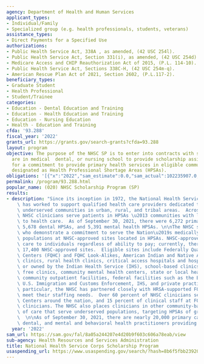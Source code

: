 ```yaml
---
agency: Department of Health and Human Services
applicant_types:
- Individual/Family
- Specialized group (e.g. health professionals, students, veterans)
assistance_types:
- Direct Payments for a Specified Use
authorizations:
- Public Health Service Act, 338A , as amended, (42 USC 254l).
- Public Health Service Act, Section 331(i), as amended, (42 USC 254d).
- Medicare Access and CHIP Reauthorization Act of 2015, (P.L. 114-10).
- Public Health Service Act, Sections 338C-H, (42 USC 254m-q).
- American Rescue Plan Act of 2021, Section 2602, (P.L.117-2).
beneficiary_types:
- Graduate Student
- Health Professional
- Student/Trainee
categories:
- Education - Dental Education and Training
- Education - Health Education and Training
- Education - Nursing Education
- Health - Education and Training
cfda: '93.288'
fiscal_year: '2022'
grants_url: https://grants.gov/search-grants?cfda=93.288
layout: program
objective: The purpose of the NHSC SP is to enter into contracts with students who
  are in medical  dental, or nursing school to provide scholarship assistance in return
  for a commitment to provide primary health services in eligible communities of need
  designated as Health Professional Shortage Areas (HPSAs).
obligations: '[{"x":"2022","sam_estimate":0.0,"sam_actual":102235907.0,"usa_spending_actual":300319474.0},{"x":"2023","sam_estimate":45500000.0,"sam_actual":0.0,"usa_spending_actual":46835902.0},{"x":"2024","sam_estimate":45500000.0,"sam_actual":0.0,"usa_spending_actual":-1076762.0}]'
permalink: /program/93.288.html
popular_name: (020) NHSC Scholarship Program (SP)
results:
- description: "Since its inception in 1972, the National Health Service Corps (NHSC)\
    \ has worked to support qualified health care providers dedicated to working in\
    \ underserved communities in urban, rural, and tribal areas.  Across the nation,\
    \ NHSC clinicians serve patients in HPSAs \u2013 communities with limited access\
    \ to health care.  As of September 30, 2021, there were 6,272 primary care HPSAs,\
    \ 5,678 dental HPSAs, and 5,391 mental health HPSAs. \n\nThe NHSC seeks clinicians\
    \ who demonstrate a commitment to serve the Nation\u2019s medically underserved\
    \ populations at NHSC-approved sites located in HPSAs. NHSC-approved sites provide\
    \ care to individuals regardless of ability to pay; currently, there are over\
    \ 17,400 NHSC-approved sites.  Eligible sites include Federally Qualified Health\
    \ Centers (FQHC) and FQHC Look-Alikes, American Indian and Native Alaska health\
    \ clinics, rural health clinics, critical access hospitals and hospitals managed\
    \ or owned by the Indian Health Service (IHS), school-based clinics, mobile units,\
    \ free clinics, community mental health centers, state or local health departments,\
    \ community outpatient facilities, federal facilities such as the Bureau of Prisons,\
    \ U.S. Immigration and Customs Enforcement, IHS, and private practices. \n\nIn\
    \ particular, the NHSC has partnered closely with HRSA-supported FQHCs to help\
    \ meet their staffing needs.  Over 60 percent of NHSC clinicians serve in Health\
    \ Centers around the nation, and 15 percent of clinical staff at FQHCs are NHSC\
    \ clinicians. The NHSC also places clinicians in other community-based systems\
    \ of care that serve underserved populations, targeting HPSAs of greatest need.\
    \  \n\nAs of September 30, 2021, there are nearly 20,000 primary care medical,\
    \ dental, and mental and behavioral health practitioners providing service nationwide."
  year: '2022'
sam_url: https://sam.gov/fal/8a05a244207e4d20b9f603c606a78eab/view
sub-agency: Health Resources and Services Administration
title: National Health Service Corps Scholarship Program
usaspending_url: https://www.usaspending.gov/search/?hash=8b6f5fbb23920978a85b21951cf510cd
---
```

